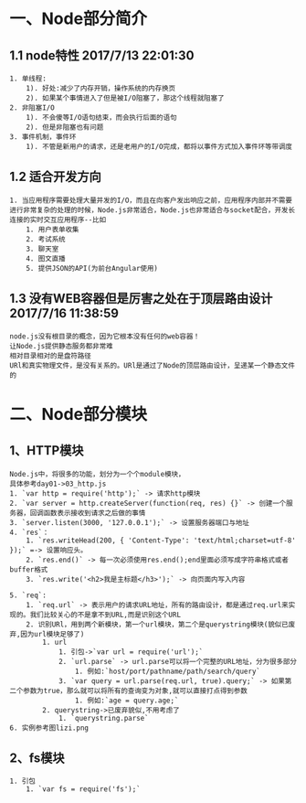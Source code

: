 # 一、Node部分简介

## 1.1 node特性 2017/7/13 22:01:30 

	1. 单线程:
		1). 好处:减少了内存开销，操作系统的内存换页
		2). 如果某个事情进入了但是被I/O阻塞了，那这个线程就阻塞了
	2. 非阻塞I/O
		1). 不会傻等I/O语句结束，而会执行后面的语句
		2). 但是非阻塞也有问题
	3. 事件机制，事件环
		1). 不管是新用户的请求，还是老用户的I/O完成，都将以事件方式加入事件环等带调度  
		
## 1.2 适合开发方向

	1. 当应用程序需要处理大量并发的I/O，而且在向客户发出响应之前，应用程序内部并不需要进行非常复杂的处理的时候，Node.js非常适合，Node.js也非常适合与socket配合，开发长连接的实时交互应用程序--比如
		1. 用户表单收集
		2. 考试系统
		3. 聊天室
		4. 图文直播
		5. 提供JSON的API(为前台Angular使用)

## 1.3 没有WEB容器但是厉害之处在于顶层路由设计2017/7/16 11:38:59
	
	node.js没有根目录的概念，因为它根本没有任何的web容器！
	让Node.js提供静态服务都非常难
	相对目录相对的是盘符路径 
	URl和真实物理文件，是没有关系的。URl是通过了Node的顶层路由设计，呈递某一个静态文件的
# 二、Node部分模块
## 1、HTTP模块

	Node.js中，将很多的功能，划分为一个个module模块，
	具体参考day01->03_http.js
	1. `var http = require('http');` -> 请求http模块
	2. `var server = http.createServer(function(req, res) {}` -> 创建一个服务器，回调函数表示接收到请求之后做的事情
	3. `server.listen(3000, '127.0.0.1');` -> 设置服务器端口与地址
	4. `res`：
		1. `res.writeHead(200, { 'Content-Type': 'text/html;charset=utf-8' });` =-> 设置响应头。
		2. `res.end()` -> 每一次必须使用res.end();end里面必须写成字符串格式或者buffer格式
		3. `res.write('<h2>我是主标题</h3>');` -> 向页面内写入内容
		
	5. `req`: 
		1. `req.url` -> 表示用户的请求URL地址，所有的路由设计，都是通过req.url来实现的。我们比较关心的不是拿不到URL,而是识别这个URL
		2. 识别URl，用到两个新模块，第一个url模块，第二个是querystring模块(貌似已废弃,因为url模块足够了)
			1. url
				1. 引包->`var url = require('url');`
				2. `url.parse` -> url.parse可以将一个完整的URL地址，分为很多部分
					1. 例如:`host/port/pathname/path/search/query`
				3. `var query = url.parse(req.url, true).query;` -> 如果第二个参数为true，那么就可以将所有的查询变为对象,就可以直接打点得到参数
					1. 例如:`age = query.age;`
			2. querystring->已废弃貌似,不用考虑了
				1. `querystring.parse`
	6. 实例参考图lizi.png

## 2、fs模块
	
	1. 引包
		1. `var fs = require('fs');`